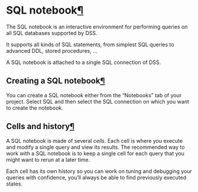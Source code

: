 SQL notebook[¶](#sql-notebook "Permalink to this heading")
==========================================================


The SQL notebook is an interactive environment for performing queries on all SQL databases supported by DSS.


It supports all kinds of SQL statements, from simplest SQL queries to advanced DDL, stored procedures, …


A SQL notebook is attached to a single SQL connection of DSS.



Creating a SQL notebook[¶](#creating-a-sql-notebook "Permalink to this heading")
--------------------------------------------------------------------------------


You can create a SQL notebook either from the “Notebooks” tab of your project. Select SQL and then select the SQL connection on which you want to create the notebook.




Cells and history[¶](#cells-and-history "Permalink to this heading")
--------------------------------------------------------------------


A SQL notebook is made of several *cells*. Each cell is where you execute and modify a single query and view its results. The recommended way to work with a SQL notebook is to keep a single cell for each query that you might want to rerun at a later time.


Each cell has its own history so you can work on tuning and debugging your queries with confidence, you’ll always be able to find previously executed states.